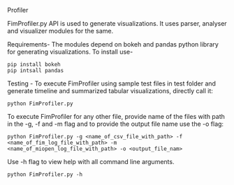 Profiler

FimProfiler.py API is used to generate visualizations. It uses parser, analyser and visualizer modules for the same.


Requirements-
The modules depend on bokeh and pandas python library for generating visualizations. To install use-
```
pip install bokeh
pip intsall pandas
```

Testing - 
To execute FimProfiler using sample test files in test folder and generate timeline and summarized tabular visualizations, directly call it:
```
python FimProfiler.py
```

To execute FimProfiler for any other file, provide name of the files with path in the -g, -f and -m flag and to provide the output file name use the -o flag:
```
python FimProfiler.py -g <name_of_csv_file_with_path> -f <name_of_fim_log_file_with_path> -m <name_of_miopen_log_file_with_path> -o <output_file_nam>
```

Use -h flag to view help with all command line arguments.
```
python FimProfiler.py -h
```

